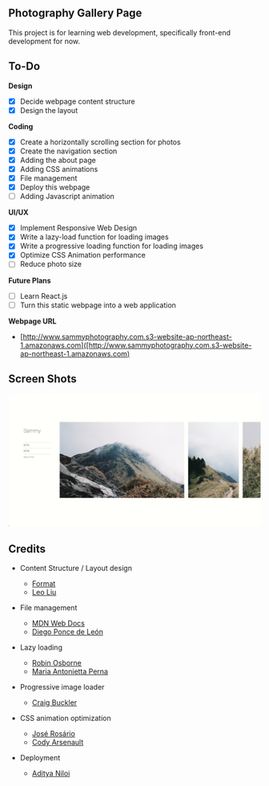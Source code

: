 ## Photography Gallery Page

This project is for learning web development, specifically front-end development for now.

## To-Do

**Design**
- [x] Decide webpage content structure
- [x] Design the layout

**Coding**
- [x] Create a horizontally scrolling section for photos
- [x] Create the navigation section
- [x] Adding the about page
- [x] Adding CSS animations
- [x] File management
- [x] Deploy this webpage
- [ ] Adding Javascript animation

**UI/UX**
- [x] Implement Responsive Web Design
- [x] Write a lazy-load function for loading images 
- [x] Write a progressive loading function for loading images
- [x] Optimize CSS Animation performance
- [ ] Reduce photo size

**Future Plans**
- [ ] Learn React.js
- [ ] Turn this static webpage into a web application

**Webpage URL**
* [http://www.sammyphotography.com.s3-website-ap-northeast-1.amazonaws.com]([http://www.sammyphotography.com.s3-website-ap-northeast-1.amazonaws.com)


## Screen Shots
![Alt text](/screen-shot.png?raw=true)

## Credits
- Content Structure / Layout design
  * [Format](https://www.format.com)
  * [Leo Liu](https://leoliugraphy.format.com)

- File management
  * [MDN Web Docs](https://developer.mozilla.org/en-US/docs/Learn/Getting_started_with_the_web/Dealing_with_files)
  * [Diego Ponce de León](https://www.htmlquick.com/tutorials/organizing-website.html)

- Lazy loading
  * [Robin Osborne](https://www.robinosborne.co.uk/2016/05/16/lazy-loading-images-dont-rely-on-javascript/)
  * [Maria Antonietta Perna](https://www.sitepoint.com/five-techniques-lazy-load-images-website-performance/)

- Progressive image loader
  * [Craig Buckler](https://www.sitepoint.com/how-to-build-your-own-progressive-image-loader/)

- CSS animation optimization
  * [José Rosário](https://medium.com/outsystems-experts/how-to-achieve-60-fps-animations-with-css3-db7b98610108)
  * [Cody Arsenault](https://www.keycdn.com/blog/animation-performance)

- Deployment
  * [Aditya Niloi](https://medium.com/@adityaniloi/how-to-deploy-a-static-website-to-heroku-49d55e07cb94)
